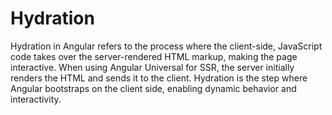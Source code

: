 # Hydration

Hydration in Angular refers to the process where the client-side, JavaScript code takes over the server-rendered HTML markup, making the page interactive. When using Angular Universal for SSR, the server initially renders the HTML and sends it to the client. Hydration is the step where Angular bootstraps on the client side, enabling dynamic behavior and interactivity.
